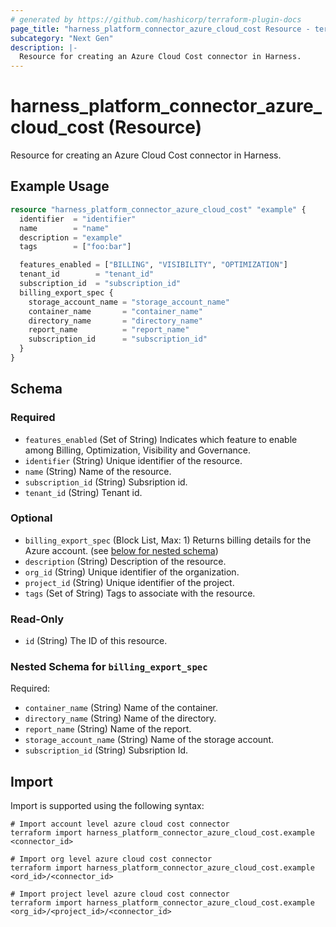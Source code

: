 ```yaml
---
# generated by https://github.com/hashicorp/terraform-plugin-docs
page_title: "harness_platform_connector_azure_cloud_cost Resource - terraform-provider-harness"
subcategory: "Next Gen"
description: |-
  Resource for creating an Azure Cloud Cost connector in Harness.
---
```


# harness_platform_connector_azure_cloud_cost (Resource)

Resource for creating an Azure Cloud Cost connector in Harness.

## Example Usage

```terraform
resource "harness_platform_connector_azure_cloud_cost" "example" {
  identifier  = "identifier"
  name        = "name"
  description = "example"
  tags        = ["foo:bar"]

  features_enabled = ["BILLING", "VISIBILITY", "OPTIMIZATION"]
  tenant_id        = "tenant_id"
  subscription_id  = "subscription_id"
  billing_export_spec {
    storage_account_name = "storage_account_name"
    container_name       = "container_name"
    directory_name       = "directory_name"
    report_name          = "report_name"
    subscription_id      = "subscription_id"
  }
}
```

<!-- schema generated by tfplugindocs -->
## Schema

### Required

- `features_enabled` (Set of String) Indicates which feature to enable among Billing, Optimization, Visibility and Governance.
- `identifier` (String) Unique identifier of the resource.
- `name` (String) Name of the resource.
- `subscription_id` (String) Subsription id.
- `tenant_id` (String) Tenant id.

### Optional

- `billing_export_spec` (Block List, Max: 1) Returns billing details for the Azure account. (see [below for nested schema](#nestedblock--billing_export_spec))
- `description` (String) Description of the resource.
- `org_id` (String) Unique identifier of the organization.
- `project_id` (String) Unique identifier of the project.
- `tags` (Set of String) Tags to associate with the resource.

### Read-Only

- `id` (String) The ID of this resource.

<a id="nestedblock--billing_export_spec"></a>
### Nested Schema for `billing_export_spec`

Required:

- `container_name` (String) Name of the container.
- `directory_name` (String) Name of the directory.
- `report_name` (String) Name of the report.
- `storage_account_name` (String) Name of the storage account.
- `subscription_id` (String) Subsription Id.

## Import

Import is supported using the following syntax:

```shell
# Import account level azure cloud cost connector 
terraform import harness_platform_connector_azure_cloud_cost.example <connector_id>

# Import org level azure cloud cost connector 
terraform import harness_platform_connector_azure_cloud_cost.example <ord_id>/<connector_id>

# Import project level azure cloud cost connector 
terraform import harness_platform_connector_azure_cloud_cost.example <org_id>/<project_id>/<connector_id>
```
